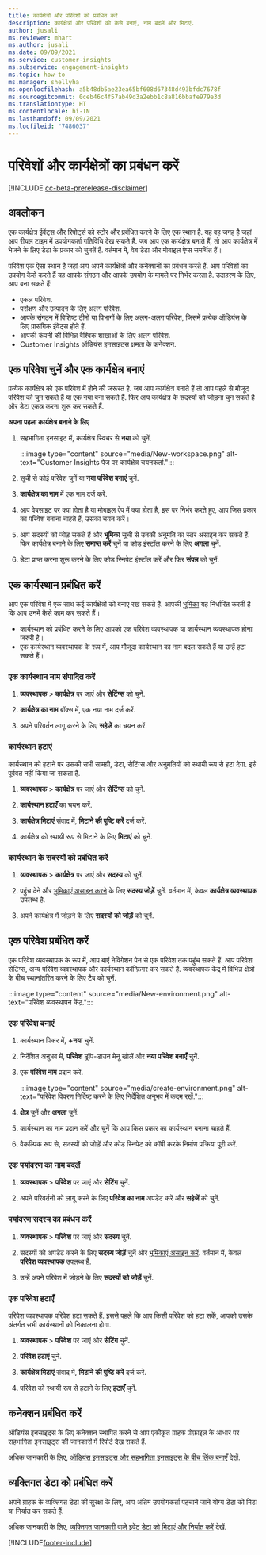 ```yaml
---
title: कार्यक्षेत्रों और परिवेशों को प्रबंधित करें
description: कार्यक्षेत्रों और परिवेशों को कैसे बनाएं, नाम बदलें और मिटाएं.
author: jusali
ms.reviewer: mhart
ms.author: jusali
ms.date: 09/09/2021
ms.service: customer-insights
ms.subservice: engagement-insights
ms.topic: how-to
ms.manager: shellyha
ms.openlocfilehash: a5b48db5ae23ea65bf608d67348d493bfdc7678f
ms.sourcegitcommit: 0ceb46c4f57ab49d3a2ebb1c8a816bbafe979e3d
ms.translationtype: HT
ms.contentlocale: hi-IN
ms.lasthandoff: 09/09/2021
ms.locfileid: "7486037"
---
```

# <a name="manage-environments-and-workspaces"></a>परिवेशों और कार्यक्षेत्रों का प्रबंधन करें

[!INCLUDE [cc-beta-prerelease-disclaimer](includes/cc-beta-prerelease-disclaimer.md)]

## <a name="overview"></a>अवलोकन

एक कार्यक्षेत्र ईवेंट्स और रिपोर्ट्स को स्टोर और प्रबंधित करने के लिए एक स्थान है. यह वह जगह है जहां आप रीयल टाइम में उपयोगकर्ता गतिविधि देख सकते हैं. जब आप एक कार्यक्षेत्र बनाते हैं, तो आप कार्यक्षेत्र में भेजने के लिए डेटा के प्रकार को चुनतें हैं. वर्तमान में, वेब डेटा और मोबाइल ऐप्स समर्थित हैं।

परिवेश एक ऐसा स्थान है जहां आप अपने कार्यक्षेत्रों और कनेक्शनों का प्रबंधन करते हैं. आप परिवेशों का उपयोग कैसे करते हैं यह आपके संगठन और आपके उपयोग के मामले पर निर्भर करता है. उदाहरण के लिए, आप बना सकते हैं:

-   एकल परिवेश.
-   परीक्षण और उत्पादन के लिए अलग परिवेश.
-   आपके संगठन में विशिष्ट टीमों या विभागों के लिए अलग-अलग परिवेश, जिसमें प्रत्येक ऑडियंस के लिए प्रासंगिक ईवेंट्स होते हैं.
-   आपकी कंपनी की विभिन्न वैश्विक शाखाओं के लिए अलग परिवेश.
-   Customer Insights ऑडियंस इनसाइट्स क्षमता के कनेक्शन.

## <a name="choose-an-environment-and-create-a-workspace"></a>एक परिवेश चुनें और एक कार्यक्षेत्र बनाएं 

प्रत्येक कार्यक्षेत्र को एक परिवेश में होने की जरूरत है. जब आप कार्यक्षेत्र बनाते हैं तो आप पहले से मौजूद परिवेश को चुन सकते हैं या एक नया बना सकते हैं. फिर आप कार्यक्षेत्र के सदस्यों को जोड़ना चुन सकते है और डेटा एकत्र करना शुरू कर सकते हैं.

**अपना पहला कार्यक्षेत्र बनाने के लिए**

1. सहभागिता इनसाइट में, कार्यक्षेत्र स्विचर से **नया** को चुनें. 

   :::image type="content" source="media/New-workspace.png" alt-text="Customer Insights पेज पर कार्यक्षेत्र चयनकर्ता.":::

1. सूची से कोई परिवेश चुनें या **नया परिवेश बनाएं** चुनें.

1. **कार्यक्षेत्र का नाम** में एक नाम दर्ज करें. 

1. आप वेबसाइट पर क्या होता है या मोबाइल ऐप में क्या होता है, इस पर निर्भर करते हुए, आप जिस प्रकार का परिवेश बनाना चाहते हैं, उसका चयन करें। 

1. आप सदस्यों को जोड़ सकते हैं और **भूमिका** सूची से उनकी अनुमति का स्तर असाइन कर सकते हैं. फिर कार्यक्षेत्र बनाने के लिए **समाप्त करें** चुनें या कोड इंस्टॉल करने के लिए **अगला** चुनें. 

1. डेटा प्राप्त करना शुरू करने के लिए कोड स्निपेट इंस्टॉल करें और फिर **संपन्न** को चुनें. 

## <a name="manage-a-workspace"></a>एक कार्यस्थान प्रबंधित करें

आप एक परिवेश में एक साथ कई कार्यक्षेत्रों को बनाए रख सकते हैं. आपकी [भूमिका](user-roles.md) यह निर्धारित करती है कि आप उनमें कैसे काम कर सकते हैं। 

 - कार्यस्थान को प्रबंधित करने के लिए आपको एक परिवेश व्यवस्थापक या कार्यस्थान व्यवस्थापक होना जरुरी है।
 - एक कार्यस्थान व्यवस्थापक के रूप में, आप मौजूदा कार्यस्थान का नाम बदल सकते हैं या उन्हें हटा सकते हैं। 

### <a name="edit-a-workspace-name"></a>एक कार्यस्थान नाम संपादित करें

1. **व्यवस्थापक** > **कार्यक्षेत्र** पर जाएं और **सेटिंग्स** को चुनें.

1. **कार्यक्षेत्र का नाम** बॉक्स में, एक नया नाम दर्ज करें.

1. अपने परिवर्तन लागू करने के लिए **सहेजें** का चयन करें.

### <a name="delete-a-workspace"></a>कार्यस्थान हटाएं

कार्यस्थान को हटाने पर उसकी सभी सामग्री, डेटा, सेटिंग्स और अनुमतियों को स्थायी रूप से हटा देगा. इसे पूर्ववत नहीं किया जा सकता है.

1. **व्यवस्थापक** > **कार्यक्षेत्र** पर जाएं और **सेटिंग्स** को चुनें.

1. **कार्यस्थान हटाएँ** का चयन करें. 

1. **कार्यक्षेत्र मिटाएं** संवाद में, **मिटाने की पुष्टि करें** दर्ज करें. 

1. कार्यक्षेत्र को स्थायी रूप से मिटाने के लिए **मिटाएं** को चुनें.

### <a name="manage-workspace-members"></a>कार्यस्थान के सदस्यों को प्रबंधित करें

1. **व्यवस्थापक** > **कार्यक्षेत्र** पर जाएं और **सदस्य** को चुनें.

1. पहुंच देने और [भूमिकाएं असाइन करने](user-roles.md) के लिए **सदस्य जोड़ें** चुनें. वर्तमान में, केवल **कार्यक्षेत्र व्यवस्थापक** उपलब्ध है.

1. अपने कार्यक्षेत्र में जोड़ने के लिए **सदस्यों को जोड़ें** को चुनें.

## <a name="manage-an-environment"></a>एक परिवेश प्रबंधित करें

एक परिवेश व्यवस्थापक के रूप में, आप बाएं नेविगेशन पेन से एक परिवेश तक पहुंच सकते हैं. आप परिवेश सेटिंग्स, अन्य परिवेश व्यवस्थापक और कार्यस्थान कॉन्फ़िगर कर सकते हैं. व्यवस्थापक केंद्र में विभिन्न क्षेत्रों के बीच स्थानांतरित करने के लिए टैब को चुनें.

:::image type="content" source="media/New-environment.png" alt-text="परिवेश व्यवस्थापन केंद्र.":::

### <a name="create-an-environment"></a>एक परिवेश बनाएं

1. कार्यस्थान पिकर में, **+नया** चुनें.

1. निर्देशित अनुभव में, **परिवेश** ड्रॉप-डाउन मेनू खोलें और **नया परिवेश बनाएँ** चुनें. 

1. एक **परिवेश नाम** प्रदान करें.

   :::image type="content" source="media/create-environment.png" alt-text="परिवेश विवरण निर्दिष्ट करने के लिए निर्देशित अनुभव में कदम रखें.":::

1. **क्षेत्र** चुनें और **अगला** चुनें. 

1. कार्यस्थान का नाम प्रदान करें और चुनें कि आप किस प्रकार का कार्यस्थान बनाना चाहते हैं. 

1.  वैकल्पिक रूप से, सदस्यों को जोड़ें और कोड स्निपेट को कॉपी करके निर्माण प्रक्रिया पूरी करें.

### <a name="rename-an-environment"></a>एक पर्यावरण का नाम बदलें

1. **व्यवस्थापक** > **परिवेश** पर जाएं और **सेटिंग** चुनें.

1. अपने परिवर्तनों को लागू करने के लिए **परिवेश का नाम** अपडेट करें और **सहेजें** को चुनें.

### <a name="manage-environment-members"></a>पर्यावरण सदस्य का प्रबंधन करें

1. **व्यवस्थापक** > **परिवेश** पर जाएं और **सदस्य** चुनें.

1. सदस्यों को अपडेट करने के लिए **सदस्य जोड़ें** चुनें और [भूमिकाएं असाइन करें](user-roles.md). वर्तमान में, केवल **परिवेश व्यवस्थापक** उपलब्ध है.

1. उन्हें अपने परिवेश में जोड़ने के लिए **सदस्यों को जोड़ें** चुनें.

### <a name="delete-an-environment"></a>एक परिवेश हटाएँ

परिवेश व्यवस्थापक परिवेश हटा सकते हैं. इससे पहले कि आप किसी परिवेश को हटा सकें, आपको उसके अंतर्गत सभी कार्यस्थानों को निकालना होगा.

1. **व्यवस्थापक** > **परिवेश** पर जाएं और **सेटिंग** चुनें.

1. **परिवेश हटाएं** चुनें. 

1. **कार्यक्षेत्र मिटाएं** संवाद में, **मिटाने की पुष्टि करें** दर्ज करें. 

1. परिवेश को स्थायी रूप से हटाने के लिए **हटाएँ** चुनें.

## <a name="manage-connections"></a>कनेक्शन प्रबंधित करें

ऑडियंस इनसाइट्स के लिए कनेक्शन स्थापित करने से आप एकीकृत ग्राहक प्रोफ़ाइल के आधार पर सहभागिता इनसाइट्स की जानकारी में रिपोर्ट देख सकते हैं. 

अधिक जानकारी के लिए, [ऑडियंस इनसाइट्स और सहभागिता इनसाइट्स के बीच लिंक बनाएँ](integrate-audience-insights-engagement-insights.md) देखें.

## <a name="manage-personal-data"></a>व्यक्तिगत डेटा को प्रबंधित करें

अपने ग्राहक के व्यक्तिगत डेटा की सुरक्षा के लिए, आप अंतिम उपयोगकर्ता पहचाने जाने योग्य डेटा को मिटा या निर्यात कर सकते हैं.

अधिक जानकारी के लिए, [व्यक्तिगत जानकारी वाले इवेंट डेटा को मिटाएं और निर्यात करें](delete-export-personal-data.md) देखें.


[!INCLUDE[footer-include](../includes/footer-banner.md)]
